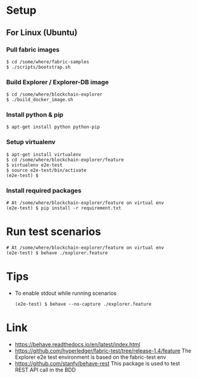 # Setup

## For Linux (Ubuntu)

### Pull fabric images

```
$ cd /some/where/fabric-samples
$ ./scripts/bootstrap.sh
```

### Build Explorer / Explorer-DB image

```
$ cd /some/where/blockchain-explorer
$ ./build_docker_image.sh
```

### Install python & pip

```
$ apt-get install python python-pip
```

### Setup virtualenv

```
$ apt-get install virtualenv
$ cd /some/where/blockchain-explorer/feature
$ virtualenv e2e-test
$ source e2e-test/bin/activate
(e2e-test) $ 
```

### Install required packages

```
# At /some/where/blockchain-explorer/feature on virtual env 
(e2e-test) $ pip install -r requirement.txt
```

# Run test scenarios

```
# At /some/where/blockchain-explorer/feature on virtual env 
(e2e-test) $ behave ./explorer.feature
```

# Tips

* To enable stdout while running scenarios
  ```
  (e2e-test) $ behave --no-capture ./explorer.feature
  ```

# Link

* https://behave.readthedocs.io/en/latest/index.html
* https://github.com/hyperledger/fabric-test/tree/release-1.4/feature
  The Explorer e2e test environment is based on the fabric-test env
* https://github.com/stanfy/behave-rest
  This package is used to test REST API call in the BDD